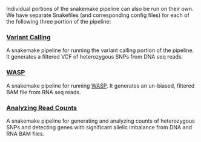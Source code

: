 Individual portions of the snakemake pipeline can also be run on their own. We have separate Snakefiles (and corresponding config files) for each of the following three portion of the pipeline:

### [Variant Calling](https://github.com/aryam7/as_analysis/blob/master/Snakefiles/README.variant_calling.md)
A snakemake pipeline for running the variant calling portion of the pipeline. It generates a filtered VCF of heterozygous SNPs from DNA seq reads.

### [WASP](https://github.com/aryam7/as_analysis/blob/master/Snakefiles/README.WASP.md)
A snakemake pipeline for running [WASP](https://github.com/bmvdgeijn/WASP). It generates an un-biased, filtered BAM file from RNA seq reads.

### [Analyzing Read Counts](https://github.com/aryam7/as_analysis/blob/master/Snakefiles/README.counts.md)
A snakemake pipeline for generating and analyzing counts of heterozygous SNPs and detecting genes with significant allelic imbalance from DNA and RNA BAM files.

